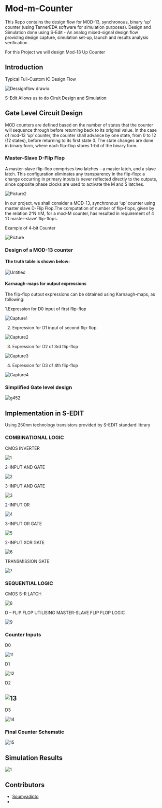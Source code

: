 # Mod-m-Counter
This Repo contains the design flow for MOD-13, synchronous, binary ‘up’ counter (using TannerEDA software for simulation purposes).
Design and Simulation done using S-Edit - An analog mixed-signal design flow providing design capture, simulation set-up, launch and results analysis verification.

For this Project we will design Mod-13 Up Counter

## Introduction
Typical Full-Custom IC Design Flow

![Dessignflow drawio](https://github.com/Sourabh-Mallapur/Mod-m-Counter/assets/106715050/bc219e81-795f-4c3e-9019-e30362fbe898)

S-Edit Allows us to do Ciruit Design and Simulation

## Gate Level Circuit Design
MOD counters are defined based on the number of states that the counter will sequence through before returning back to its original value. In the case of mod-13 ‘up’ counter, the counter shall advance by one state, from 0 to 12 (12 states), before returning to its first state 0. The state changes are done in binary form, where each flip-flop stores 1-bit of the binary form. 

### Master-Slave D-Flip Flop
A master-slave flip-flop comprises two latches – a master latch, and a slave latch. This configuration eliminates any transparency in the flip-flop: a change occurring in primary inputs is never reflected directly to the outputs, since opposite phase clocks are used to activate the M and S latches.

![Picture2](https://github.com/Sourabh-Mallapur/Mod-m-Counter/assets/106715050/2f0bdb46-62f5-4207-a4c8-b30de36e8d23)

In our project, we shall consider a MOD-13, synchronous ‘up’ counter using master slave D-Flip Flop.The computation of number of flip-flops, given by the relation 2^N ≥M, for a mod-M counter, has resulted in requirement of 4 ‘D master-slave’ flip-flops.

Example of 4-bit Counter

![Picture](https://github.com/Sourabh-Mallapur/Mod-m-Counter/assets/106715050/67415f42-adee-4fb1-a8e7-37eed46d5b60)

### Design of a MOD-13 counter

#### The truth table is shown below:
![Untitled](https://github.com/Sourabh-Mallapur/Mod-m-Counter/assets/106715050/cb6e7269-e04b-4b6b-9ab7-a2b5415ad2ac)

#### Karnaugh-maps for output expressions
The flip-flop output expressions can be obtained using Karnaugh-maps, as following:

1.Expression for D0 input of first flip-flop

![Capture1](https://github.com/Sourabh-Mallapur/Mod-m-Counter/assets/106715050/be9ab599-1910-45cc-8d25-20405c462ef2)

2.	Expression for D1 input of second flip-flop

![Capture2](https://github.com/Sourabh-Mallapur/Mod-m-Counter/assets/106715050/4da0c3fb-b423-41fb-81c1-84c0d51b9a6a)

3.	Expression for D2 of 3rd flip-flop

![Capture3](https://github.com/Sourabh-Mallapur/Mod-m-Counter/assets/106715050/5259f71b-ab3d-4284-82a7-d6f5ba0fce4b)

4.	Expression for D3 of 4th flip-flop

![Capture4](https://github.com/Sourabh-Mallapur/Mod-m-Counter/assets/106715050/46a3a53b-e9bc-481c-9c22-769a0bdab1d5)

### Simplified Gate level design

![g452](https://github.com/Sourabh-Mallapur/Mod-m-Counter/assets/106715050/58fc6b0f-bcc8-4c9f-8a99-fc4f38a148da)

## Implementation in S-EDIT

Using 250nm technology transistors provided by S-EDIT standard library

### COMBINATIONAL LOGIC

CMOS INVERTER

![1](https://github.com/Sourabh-Mallapur/Mod-m-Counter/assets/106715050/3d1db1fd-47a7-4f24-ae6e-978e117f7116)

2-INPUT AND GATE

![2](https://github.com/Sourabh-Mallapur/Mod-m-Counter/assets/106715050/860f9768-4544-4231-b1e5-8df87ad871f1)

3-INPUT AND GATE

![3](https://github.com/Sourabh-Mallapur/Mod-m-Counter/assets/106715050/1d74856b-338f-47c6-894d-4d661e4cd7c4)

2-INPUT OR

![4](https://github.com/Sourabh-Mallapur/Mod-m-Counter/assets/106715050/06fbf7d5-875b-4e0e-be5c-754f4ff996a1)

3-INPUT OR GATE

![5](https://github.com/Sourabh-Mallapur/Mod-m-Counter/assets/106715050/3f74b8ea-51d8-4b85-a5cd-1fd93221ec58)

2-INPUT XOR GATE

![6](https://github.com/Sourabh-Mallapur/Mod-m-Counter/assets/106715050/942c48b6-85bf-41c6-b5b0-0c4ba282a095)

TRANSMISSION GATE 

![7](https://github.com/Sourabh-Mallapur/Mod-m-Counter/assets/106715050/a2074559-5362-414b-8695-5462368b8d5c)

### SEQUENTIAL LOGIC

CMOS S-R LATCH

![8](https://github.com/Sourabh-Mallapur/Mod-m-Counter/assets/106715050/7e9e8406-fc2b-4865-9a3a-118e00f35e80)

D – FLIP FLOP UTILISING MASTER-SLAVE FLIP FLOP LOGIC

![9](https://github.com/Sourabh-Mallapur/Mod-m-Counter/assets/106715050/02a619e1-0063-4844-9132-a0d86e0c158c)

### Counter Inputs


D0

![11](https://github.com/Sourabh-Mallapur/Mod-m-Counter/assets/106715050/9786bf80-29fb-4331-8693-45f4467b9274)

D1

![12](https://github.com/Sourabh-Mallapur/Mod-m-Counter/assets/106715050/aadfc58f-9585-4625-b1e2-98d9d2a5065e)

D2

![13](https://github.com/Sourabh-Mallapur/Mod-m-Counter/assets/106715050/7599e544-08e6-41ae-91fa-be53bd346470)
-
D3

![14](https://github.com/Sourabh-Mallapur/Mod-m-Counter/assets/106715050/85c4764f-5c85-4685-9bcb-4b456b82aa99)

### Final Counter Schematic

![15](https://github.com/Sourabh-Mallapur/Mod-m-Counter/assets/106715050/2917bd09-4d8b-4d97-a252-129424d03dfd)

## Simulation Results

![1](https://github.com/Sourabh-Mallapur/Mod-m-Counter/assets/106715050/52835755-52c1-4f8d-94e0-34739debf28c)


## Contributors
- [Soumyadipto](https://github.com/SomShubho)
-
